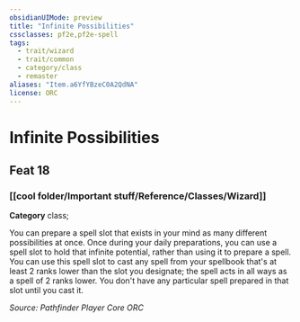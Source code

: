 ```yaml
---
obsidianUIMode: preview
title: "Infinite Possibilities"
cssclasses: pf2e,pf2e-spell
tags:
  - trait/wizard
  - trait/common
  - category/class
  - remaster
aliases: "Item.a6YfYBzeC0A2QdNA"
license: ORC
---
```

# Infinite Possibilities
## Feat 18
### [[cool folder/Important stuff/Reference/Classes/Wizard]]

**Category** class; 




You can prepare a spell slot that exists in your mind as many different possibilities at once. Once during your daily preparations, you can use a spell slot to hold that infinite potential, rather than using it to prepare a spell. You can use this spell slot to cast any spell from your spellbook that's at least 2 ranks lower than the slot you designate; the spell acts in all ways as a spell of 2 ranks lower. You don't have any particular spell prepared in that slot until you cast it.

*Source: Pathfinder Player Core*
*ORC*
